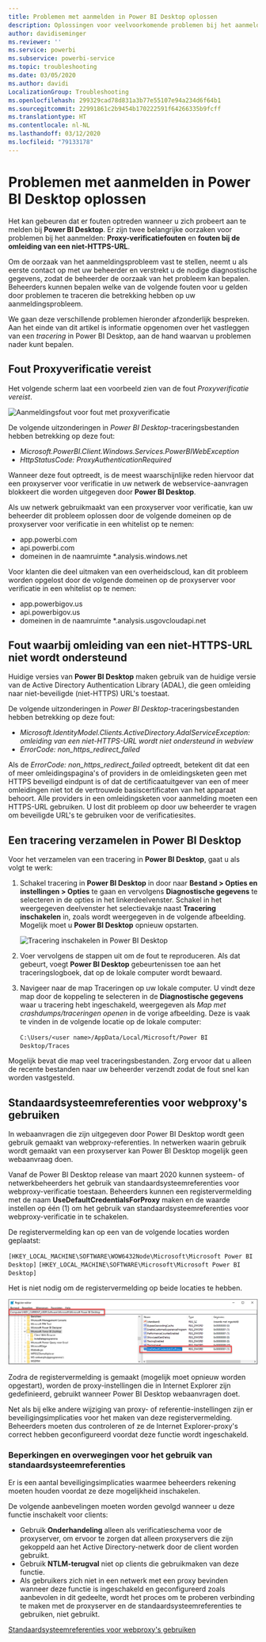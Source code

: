 ```yaml
---
title: Problemen met aanmelden in Power BI Desktop oplossen
description: Oplossingen voor veelvoorkomende problemen bij het aanmelden in Power BI Desktop
author: davidiseminger
ms.reviewer: ''
ms.service: powerbi
ms.subservice: powerbi-service
ms.topic: troubleshooting
ms.date: 03/05/2020
ms.author: davidi
LocalizationGroup: Troubleshooting
ms.openlocfilehash: 299329cad78d831a3b77e55107e94a234d6f64b1
ms.sourcegitcommit: 22991861c2b9454b170222591f64266335b9fcff
ms.translationtype: HT
ms.contentlocale: nl-NL
ms.lasthandoff: 03/12/2020
ms.locfileid: "79133178"
---
```

# <a name="troubleshooting-sign-in-for-power-bi-desktop"></a>Problemen met aanmelden in Power BI Desktop oplossen
Het kan gebeuren dat er fouten optreden wanneer u zich probeert aan te melden bij **Power BI Desktop**. Er zijn twee belangrijke oorzaken voor problemen bij het aanmelden: **Proxy-verificatiefouten** en **fouten bij de omleiding van een niet-HTTPS-URL**. 

Om de oorzaak van het aanmeldingsprobleem vast te stellen, neemt u als eerste contact op met uw beheerder en verstrekt u de nodige diagnostische gegevens, zodat de beheerder de oorzaak van het probleem kan bepalen. Beheerders kunnen bepalen welke van de volgende fouten voor u gelden door problemen te traceren die betrekking hebben op uw aanmeldingsprobleem. 

We gaan deze verschillende problemen hieronder afzonderlijk bespreken. Aan het einde van dit artikel is informatie opgenomen over het vastleggen van een *tracering* in Power BI Desktop, aan de hand waarvan u problemen nader kunt bepalen.


## <a name="proxy-authentication-required-error"></a>Fout Proxyverificatie vereist

Het volgende scherm laat een voorbeeld zien van de fout *Proxyverificatie vereist*.

![Aanmeldingsfout voor fout met proxyverificatie](media/desktop-troubleshooting-sign-in/desktop-tshoot-sign-in_01.png)

De volgende uitzonderingen in *Power BI Desktop*-traceringsbestanden hebben betrekking op deze fout:

* *Microsoft.PowerBI.Client.Windows.Services.PowerBIWebException*
* *HttpStatusCode: ProxyAuthenticationRequired*

Wanneer deze fout optreedt, is de meest waarschijnlijke reden hiervoor dat een proxyserver voor verificatie in uw netwerk de webservice-aanvragen blokkeert die worden uitgegeven door **Power BI Desktop**. 

Als uw netwerk gebruikmaakt van een proxyserver voor verificatie, kan uw beheerder dit probleem oplossen door de volgende domeinen op de proxyserver voor verificatie in een whitelist op te nemen:

* app.powerbi.com
* api.powerbi.com
* domeinen in de naamruimte *.analysis.windows.net

Voor klanten die deel uitmaken van een overheidscloud, kan dit probleem worden opgelost door de volgende domeinen op de proxyserver voor verificatie in een whitelist op te nemen:

* app.powerbigov.us
* api.powerbigov.us
* domeinen in de naamruimte *.analysis.usgovcloudapi.net

## <a name="non-https-url-redirect-not-supported-error"></a>Fout waarbij omleiding van een niet-HTTPS-URL niet wordt ondersteund

Huidige versies van **Power BI Desktop** maken gebruik van de huidige versie van de Active Directory Authentication Library (ADAL), die geen omleiding naar niet-beveiligde (niet-HTTPS) URL's toestaat. 

De volgende uitzonderingen in *Power BI Desktop*-traceringsbestanden hebben betrekking op deze fout:

* *Microsoft.IdentityModel.Clients.ActiveDirectory.AdalServiceException: omleiding van een niet-HTTPS-URL wordt niet ondersteund in webview*
* *ErrorCode: non_https_redirect_failed*

Als de *ErrorCode: non_https_redirect_failed* optreedt, betekent dit dat een of meer omleidingspagina's of providers in de omleidingsketen geen met HTTPS beveiligd eindpunt is of dat de certificaatuitgever van een of meer omleidingen niet tot de vertrouwde basiscertificaten van het apparaat behoort. Alle providers in een omleidingsketen voor aanmelding moeten een HTTPS-URL gebruiken. U lost dit probleem op door uw beheerder te vragen om beveiligde URL's te gebruiken voor de verificatiesites. 

## <a name="how-to-collect-a-trace-in-power-bi-desktop"></a>Een tracering verzamelen in Power BI Desktop

Voor het verzamelen van een tracering in **Power BI Desktop**, gaat u als volgt te werk:

1. Schakel tracering in **Power BI Desktop** in door naar **Bestand > Opties en instellingen > Opties** te gaan en vervolgens **Diagnostische gegevens** te selecteren in de opties in het linkerdeelvenster. Schakel in het weergegeven deelvenster het selectievakje naast **Tracering inschakelen** in, zoals wordt weergegeven in de volgende afbeelding. Mogelijk moet u **Power BI Desktop** opnieuw opstarten.
   
   ![Tracering inschakelen in Power BI Desktop](media/desktop-troubleshooting-sign-in/desktop-tshoot-sign-in_02.png)

2. Voer vervolgens de stappen uit om de fout te reproduceren. Als dat gebeurt, voegt **Power BI Desktop** gebeurtenissen toe aan het traceringslogboek, dat op de lokale computer wordt bewaard.

3. Navigeer naar de map Traceringen op uw lokale computer. U vindt deze map door de koppeling te selecteren in de **Diagnostische gegevens** waar u tracering hebt ingeschakeld, weergegeven als *Map met crashdumps/traceringen openen* in de vorige afbeelding. Deze is vaak te vinden in de volgende locatie op de lokale computer:

    `C:\Users/<user name>/AppData/Local/Microsoft/Power BI Desktop/Traces`

Mogelijk bevat die map veel traceringsbestanden. Zorg ervoor dat u alleen de recente bestanden naar uw beheerder verzendt zodat de fout snel kan worden vastgesteld. 


## <a name="using-default-system-credentials-for-web-proxy"></a>Standaardsysteemreferenties voor webproxy's gebruiken

In webaanvragen die zijn uitgegeven door Power BI Desktop wordt geen gebruik gemaakt van webproxy-referenties. In netwerken waarin gebruik wordt gemaakt van een proxyserver kan Power BI Desktop mogelijk geen webaanvraag doen. 

Vanaf de Power BI Desktop release van maart 2020 kunnen systeem- of netwerkbeheerders het gebruik van standaardsysteemreferenties voor webproxy-verificatie toestaan. Beheerders kunnen een registervermelding met de naam **UseDefaultCredentialsForProxy** maken en de waarde instellen op één (1) om het gebruik van standaardsysteemreferenties voor webproxy-verificatie in te schakelen.

De registervermelding kan op een van de volgende locaties worden geplaatst:

`[HKEY_LOCAL_MACHINE\SOFTWARE\WOW6432Node\Microsoft\Microsoft Power BI Desktop]`
`[HKEY_LOCAL_MACHINE\SOFTWARE\Microsoft\Microsoft Power BI Desktop]`

Het is niet nodig om de registervermelding op beide locaties te hebben.

![Registersleutel om standaardsysteemreferenties te gebruiken](media/desktop-troubleshooting-sign-in/desktop-tshoot-sign-in-03.png)

Zodra de registervermelding is gemaakt (mogelijk moet opnieuw worden opgestart), worden de proxy-instellingen die in Internet Explorer zijn gedefinieerd, gebruikt wanneer Power BI Desktop webaanvragen doet. 

Net als bij elke andere wijziging van proxy- of referentie-instellingen zijn er beveiligingsimplicaties voor het maken van deze registervermelding. Beheerders moeten dus controleren of ze de Internet Explorer-proxy's correct hebben geconfigureerd voordat deze functie wordt ingeschakeld.         

### <a name="limitations-and-considerations-for-using-default-system-credentials"></a>Beperkingen en overwegingen voor het gebruik van standaardsysteemreferenties

Er is een aantal beveiligingsimplicaties waarmee beheerders rekening moeten houden voordat ze deze mogelijkheid inschakelen. 

De volgende aanbevelingen moeten worden gevolgd wanneer u deze functie inschakelt voor clients:

* Gebruik **Onderhandeling** alleen als verificatieschema voor de proxyserver, om ervoor te zorgen dat alleen proxyservers die zijn gekoppeld aan het Active Directory-netwerk door de client worden gebruikt. 
* Gebruik **NTLM-terugval** niet op clients die gebruikmaken van deze functie.
* Als gebruikers zich niet in een netwerk met een proxy bevinden wanneer deze functie is ingeschakeld en geconfigureerd zoals aanbevolen in dit gedeelte, wordt het proces om te proberen verbinding te maken met de proxyserver en de standaardsysteemreferenties te gebruiken, niet gebruikt.


[Standaardsysteemreferenties voor webproxy's gebruiken](#using-default-system-credentials-for-web-proxy)

